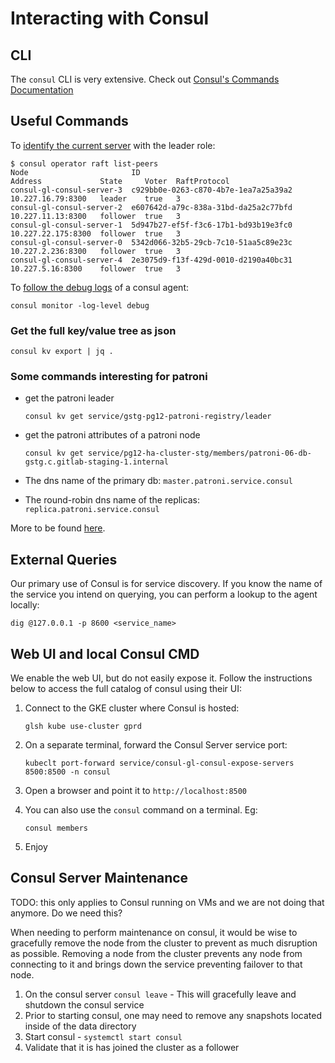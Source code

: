# Interacting with Consul

## CLI

The `consul` CLI is very extensive.  Check out [Consul's Commands Documentation](https://www.consul.io/commands)

## Useful Commands

To [identify the current server](https://www.consul.io/commands/operator/raft) with the leader role:

```
$ consul operator raft list-peers
Node                       ID                                    Address             State     Voter  RaftProtocol
consul-gl-consul-server-3  c929bb0e-0263-c870-4b7e-1ea7a25a39a2  10.227.16.79:8300   leader    true   3
consul-gl-consul-server-2  e607642d-a79c-838a-31bd-da25a2c77bfd  10.227.11.13:8300   follower  true   3
consul-gl-consul-server-1  5d947b27-ef5f-f3c6-17b1-bd93b19e3fc0  10.227.22.175:8300  follower  true   3
consul-gl-consul-server-0  5342d066-32b5-29cb-7c10-51aa5c89e23c  10.227.2.236:8300   follower  true   3
consul-gl-consul-server-4  2e3075d9-f13f-429d-0010-d2190a40bc31  10.227.5.16:8300    follower  true   3
```

To [follow the debug logs](https://www.consul.io/commands/monitor) of a consul agent:

```
consul monitor -log-level debug
```

### Get the full key/value tree as json

```
consul kv export | jq .
```

### Some commands interesting for patroni

* get the patroni leader

  ```
  consul kv get service/gstg-pg12-patroni-registry/leader
  ```

* get the patroni attributes of a patroni node

  ```
  consul kv get service/pg12-ha-cluster-stg/members/patroni-06-db-gstg.c.gitlab-staging-1.internal
  ```

* The dns name of the primary db: `master.patroni.service.consul`
* The round-robin dns name of the replicas: `replica.patroni.service.consul`

More to be found [here](../pgbouncer/patroni-consul-postgres-pgbouncer-interactions.md).

## External Queries

Our primary use of Consul is for service discovery.  If you know the name of the
service you intend on querying, you can perform a lookup to the agent locally:

```
dig @127.0.0.1 -p 8600 <service_name>
```

## Web UI and local Consul CMD

We enable the web UI, but do not easily expose it.  Follow the instructions
below to access the full catalog of consul using their UI:

1. Connect to the GKE cluster where Consul is hosted:

    ```
    glsh kube use-cluster gprd
    ```

2. On a separate terminal, forward the Consul Server service port:

    ```
    kubeclt port-forward service/consul-gl-consul-expose-servers 8500:8500 -n consul
    ```

3. Open a browser and point it to `http://localhost:8500`
4. You can also use the `consul` command on a terminal. Eg:

    ```
    consul members
    ```

5. Enjoy

## Consul Server Maintenance

TODO: this only applies to Consul running on VMs and we are not doing that anymore. Do we need this?

When needing to perform maintenance on consul, it would be wise to gracefully
remove the node from the cluster to prevent as much disruption as possible.
Removing a node from the cluster prevents any node from connecting to it and
brings down the service preventing failover to that node.

1. On the consul server `consul leave` - This will gracefully leave and shutdown
   the consul service
1. Prior to starting consul, one may need to remove any snapshots located inside
   of the data directory
1. Start consul - `systemctl start consul`
1. Validate that it is has joined the cluster as a follower
